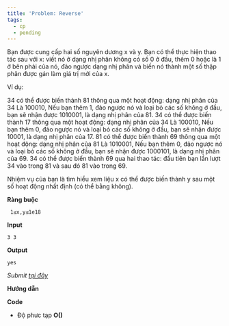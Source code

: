 ```yaml
---
title: 'Problem: Reverse'
tags:
  - cp
  - pending
---
```

Bạn được cung cấp hai số nguyên dương x và y. 
Bạn có thể thực hiện thao tác sau với x: viết nó ở dạng nhị phân không có số 0 ở đầu, thêm 0 hoặc là 1 ở bên phải của nó, đảo ngược dạng nhị phân và biến nó thành một số thập phân được gán làm giá trị mới của x.

Ví dụ:

34 có thể được biến thành 81 thông qua một hoạt động: dạng nhị phân của 34 Là 100010, Nếu bạn thêm 1, đảo ngược nó và loại bỏ các số không ở đầu, bạn sẽ nhận được 1010001, là dạng nhị phân của 81.
34 có thể được biến thành 17 thông qua một hoạt động: dạng nhị phân của 34 Là 100010, Nếu bạn thêm 0, đảo ngược nó và loại bỏ các số không ở đầu, bạn sẽ nhận được 10001, là dạng nhị phân của 17.
81 có thể được biến thành 69 thông qua một hoạt động: dạng nhị phân của 81 Là 1010001, Nếu bạn thêm 0, đảo ngược nó và loại bỏ các số không ở đầu, bạn sẽ nhận được 1000101, là dạng nhị phân của 69.
34 có thể được biến thành 69 qua hai thao tác: đầu tiên bạn lần lượt 34 vào trong 81 và sau đó 81 vào trong 69.

Nhiệm vụ của bạn là tìm hiểu xem liệu x có thể được biến thành y sau một số hoạt động nhất định (có thể bằng không).

**Ràng buộc**

```
 1≤x,y≤1e18
```

**Input**

```
3 3
```

**Output**

```
yes
```

<!--more-->

*Submit [tại đây](https://codeforces.com/contest/1618/problem/F)*

**Hướng dẫn**


**Code**

- Độ phưc tạp **O()**

```cpp

```
